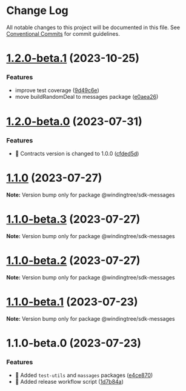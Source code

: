 # Change Log

All notable changes to this project will be documented in this file.
See [Conventional Commits](https://conventionalcommits.org) for commit guidelines.

# [1.2.0-beta.1](https://github.com/windingtree/sdk/compare/@windingtree/sdk-messages@1.2.0-beta.0...@windingtree/sdk-messages@1.2.0-beta.1) (2023-10-25)


### Features

* improve test coverage ([9d49c6e](https://github.com/windingtree/sdk/commit/9d49c6e2e172cce2c6eb320a3f0e4b097d8e83a8))
* move buildRandomDeal to messages package ([e0aea26](https://github.com/windingtree/sdk/commit/e0aea265f62cd5ca91b259c6f683a596ceb3ddd4))





# [1.2.0-beta.0](https://github.com/windingtree/sdk/compare/@windingtree/sdk-messages@1.1.0...@windingtree/sdk-messages@1.2.0-beta.0) (2023-07-31)

### Features

- 🎸 Contracts version is changed to 1.0.0 ([cfded5d](https://github.com/windingtree/sdk/commit/cfded5d7ade0058f62db2284474d169edf3dc273))

# [1.1.0](https://github.com/windingtree/sdk/compare/@windingtree/sdk-messages@1.1.0-beta.3...@windingtree/sdk-messages@1.1.0) (2023-07-27)

**Note:** Version bump only for package @windingtree/sdk-messages

# [1.1.0-beta.3](https://github.com/windingtree/sdk/compare/@windingtree/sdk-messages@1.1.0-beta.2...@windingtree/sdk-messages@1.1.0-beta.3) (2023-07-27)

**Note:** Version bump only for package @windingtree/sdk-messages

# [1.1.0-beta.2](https://github.com/windingtree/sdk/compare/@windingtree/sdk-messages@1.1.0-beta.1...@windingtree/sdk-messages@1.1.0-beta.2) (2023-07-27)

**Note:** Version bump only for package @windingtree/sdk-messages

# [1.1.0-beta.1](https://github.com/windingtree/sdk/compare/@windingtree/sdk-messages@1.1.0-beta.0...@windingtree/sdk-messages@1.1.0-beta.1) (2023-07-23)

**Note:** Version bump only for package @windingtree/sdk-messages

# 1.1.0-beta.0 (2023-07-23)

### Features

- 🎸 Added `test-utils` and `massages` packages ([e4ce870](https://github.com/windingtree/sdk/commit/e4ce8700bc488db01e507db543dbd85ceb89a77e))
- 🎸 Added release workflow script ([1d7b84a](https://github.com/windingtree/sdk/commit/1d7b84a3623848c449522c0bb2af2c5f114c8a0a))
